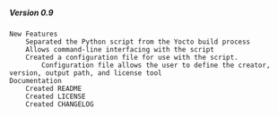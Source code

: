 ##### Version 0.9
	New Features
		Separated the Python script from the Yocto build process
		Allows command-line interfacing with the script
		Created a configuration file for use with the script.
			Configuration file allows the user to define the creator, version, output path, and license tool
	Documentation
		Created README
		Created LICENSE
		Created CHANGELOG